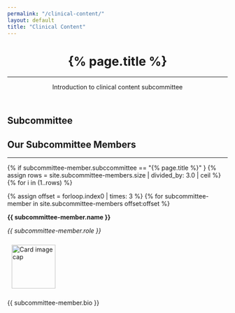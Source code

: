 ```yaml
---
permalink: "/clinical-content/"
layout: default
title: "Clinical Content"
---
```

  <header class="lg masthead text-center text-white d-flex">
      <div class="container my-auto">
        <div class="row">
          <div class="col-lg-10 mx-auto">
            <h1 class="text-uppercase text-dark">
              <strong>{% page.title %}</strong>
            </h1>
            <hr>
          </div>
          <div class="col-lg-8 mx-auto">
            <p class="text-faded text-dark mb-5">Introduction to clinical content subcommittee</p>
          </div>
        </div>
      </div>
    </header>

<section id="about" style="background-image:url(../img/blog-bg.png);background-position:center center;-webkit-background-size:cover;-moz-background-size:cover;-o-background-size:cover;background-size:cover">
      <div class="container">
        <div class="row">
          <div class="col-lg12 mx-auto text-center">
                        <h1 class="text-uppercase text-dark">
              <strong>Subcommittee</strong>
            </h1>
            <h2 class="section-heading text-white">Our Subcommittee Members</h2>
            <hr class="light my-4">
            {% if subcommittee-member.subccommittee == "{% page.title %}" }
            {% assign rows = site.subcommittee-members.size | divided_by: 3.0 | ceil %}
            {% for i in (1..rows) %}

  <div class="row">

  {% assign offset = forloop.index0 | times: 3 %}
  {% for subcommittee-member in site.subcommittee-members offset:offset %}
 
  <div class="col-sm-4">
  <div class="card" style="height: 100%;">
  <div class="card-header"><strong>{{ subcommittee-member.name }}</strong> <p><em>{{ subcommittee-member.role }}</em> </p></div>
  <div class="card-body">
  <img class="pull-left" src="{{ subcommittee-member.photo }}" style="height:100px; width:100px; margin:10px" alt="Card image cap">
  <p class="card-text">{{ subcommittee-member.bio }}</p>
  </div>
  </div>
  </div>
  {% endfor %}
</div>
{% endfor %}
{% endif %}          
            <h2 class="section-heading text-white" style="padding-top: 20px">Our Directors</h2>
            <hr class="light my-4">
{% assign rows = site.directors.size | divided_by: 3.0 | ceil %}
{% for i in (1..rows) %}
  <div class="row">

  {% assign offset = forloop.index0 | times: 3 %}
  {% for director in site.directors  limit:3 offset:offset %}
 
  <div class="col-sm-4">
  <div class="card" style="height: 100%;">
  <div class="card-header"><strong>{{ director.name }}</strong> <p><em>{{ director.title }}</em> </p></div>
  <div class="card-body">
  <img class="pull-left" src="{{ director.photo }}" style="height:100px; width:100px; margin:10px" alt="Card image cap">
  <p class="card-text">{{ director.bio }}</p>
  </div>
  </div>
  </div>
  {% endfor %}
</div>
{% endfor %}
              </div>
          </div>
        </div>
</section>

    
	